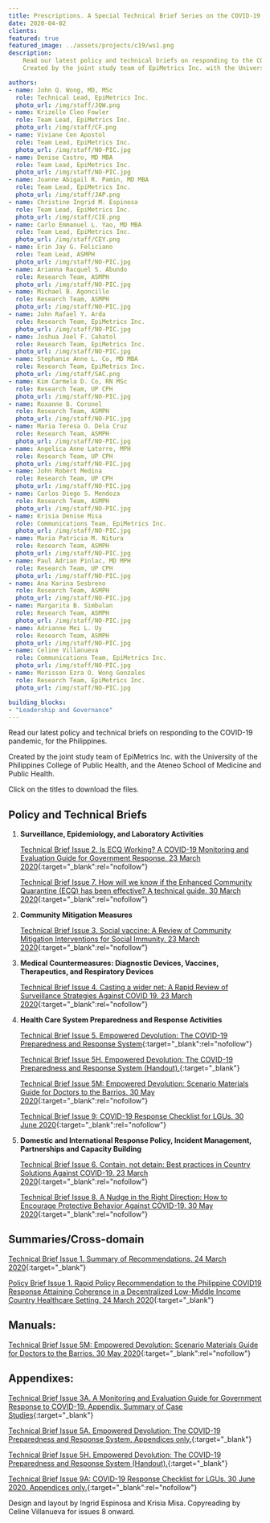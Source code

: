 ```yaml
---
title: Prescriptions. A Special Technical Brief Series on the COVID-19 Pandemic
date: 2020-04-02
clients: 
featured: true
featured_image: ../assets/projects/c19/ws1.png
description: 
    Read our latest policy and technical briefs on responding to the COVID-19 pandemic, for the Philippines.
    Created by the joint study team of EpiMetrics Inc. with the University of the Philippines – College of Public Health, and the Ateneo School of Medicine and Public Health.

authors:
- name: John Q. Wong, MD, MSc
  role: Technical Lead, EpiMetrics Inc.
  photo_url: /img/staff/JQW.png
- name: Krizelle Cleo Fowler
  role: Team Lead, EpiMetrics Inc.
  photo_url: /img/staff/CF.png
- name: Viviane Cen Apostol
  role: Team Lead, EpiMetrics Inc.
  photo_url: /img/staff/NO-PIC.jpg
- name: Denise Castro, MD MBA
  role: Team Lead, EpiMetrics Inc.
  photo_url: /img/staff/NO-PIC.jpg
- name: Joanne Abigail R. Pamin, MD MBA
  role: Team Lead, EpiMetrics Inc.
  photo_url: /img/staff/JAP.png
- name: Christine Ingrid M. Espinosa 
  role: Team Lead, EpiMetrics Inc.
  photo_url: /img/staff/CIE.png
- name: Carlo Emmanuel L. Yao, MD MBA
  role: Team Lead, EpiMetrics Inc.
  photo_url: /img/staff/CEY.png
- name: Erin Jay G. Feliciano
  role: Team Lead, ASMPH
  photo_url: /img/staff/NO-PIC.jpg
- name: Arianna Racquel S. Abundo
  role: Research Team, ASMPH
  photo_url: /img/staff/NO-PIC.jpg
- name: Michael B. Agoncillo 
  role: Research Team, ASMPH
  photo_url: /img/staff/NO-PIC.jpg
- name: John Rafael Y. Arda
  role: Research Team, EpiMetrics Inc.
  photo_url: /img/staff/NO-PIC.jpg
- name: Joshua Joel F. Cahatol
  role: Research Team, EpiMetrics Inc.
  photo_url: /img/staff/NO-PIC.jpg
- name: Stephanie Anne L. Co, MD MBA
  role: Research Team, EpiMetrics Inc.
  photo_url: /img/staff/SAC.png
- name: Kim Carmela D. Co, RN MSc
  role: Research Team, UP CPH
  photo_url: /img/staff/NO-PIC.jpg
- name: Roxanne B. Coronel
  role: Research Team, ASMPH
  photo_url: /img/staff/NO-PIC.jpg
- name: Maria Teresa O. Dela Cruz
  role: Research Team, ASMPH
  photo_url: /img/staff/NO-PIC.jpg
- name: Angelica Anne Latorre, MPH
  role: Research Team, UP CPH
  photo_url: /img/staff/NO-PIC.jpg
- name: John Robert Medina
  role: Research Team, UP CPH
  photo_url: /img/staff/NO-PIC.jpg
- name: Carlos Diego S. Mendoza
  role: Research Team, ASMPH
  photo_url: /img/staff/NO-PIC.jpg
- name: Krisia Denise Misa
  role: Communications Team, EpiMetrics Inc.
  photo_url: /img/staff/NO-PIC.jpg
- name: Maria Patricia M. Nitura
  role: Research Team, ASMPH
  photo_url: /img/staff/NO-PIC.jpg
- name: Paul Adrian Pinlac, MD MPH
  role: Research Team, UP CPH
  photo_url: /img/staff/NO-PIC.jpg
- name: Ana Karina Sesbreno
  role: Research Team, ASMPH
  photo_url: /img/staff/NO-PIC.jpg
- name: Margarita B. Simbulan
  role: Research Team, ASMPH
  photo_url: /img/staff/NO-PIC.jpg
- name: Adrianne Mei L. Uy
  role: Research Team, ASMPH
  photo_url: /img/staff/NO-PIC.jpg
- name: Celine Villanueva
  role: Communications Team, EpiMetrics Inc.
  photo_url: /img/staff/NO-PIC.jpg
- name: Morisson Ezra O. Wong Gonzales
  role: Research Team, EpiMetrics Inc.
  photo_url: /img/staff/NO-PIC.jpg  

building_blocks:
- "Leadership and Governance"
---
```


Read our latest policy and technical briefs on responding to the COVID-19 pandemic, for the Philippines.

Created by the joint study team of EpiMetrics Inc. with the University of the Philippines College of Public Health, and the Ateneo School of Medicine and Public Health.

Click on the titles to download the files.

## Policy and Technical Briefs

1. **Surveillance, Epidemiology, and Laboratory Activities**

    [Technical Brief Issue 2. Is ECQ Working? A COVID-19 Monitoring and Evaluation Guide for Government Response. 23 March 2020](../assets/projects/c19/2.pdf){:target="_blank":rel="nofollow"}

    [Technical Brief Issue 7. How will we know if the Enhanced Community Quarantine (ECQ) has been effective? A technical guide. 30 March 2020](../assets/projects/c19/7.pdf){:target="_blank":rel="nofollow"}

2. **Community Mitigation Measures**

    [Technical Brief Issue 3. Social vaccine: A Review of Community Mitigation Interventions for Social Immunity. 23 March 2020](../assets/projects/c19/3.pdf){:target="_blank":rel="nofollow"}

3. **Medical Countermeasures: Diagnostic Devices, Vaccines, Therapeutics, and Respiratory Devices**

    [Technical Brief Issue 4. Casting a wider net: A Rapid Review of Surveillance Strategies Against COVID 19. 23 March 2020](../assets/projects/c19/4.pdf){:target="_blank":rel="nofollow"}

4. **Health Care System Preparedness and Response Activities**

    [Technical Brief Issue 5. Empowered Devolution: The COVID-19 Preparedness and Response System](../assets/projects/c19/5.pdf){:target="_blank":rel="nofollow"}

    [Technical Brief Issue 5H. Empowered Devolution: The COVID-19 Preparedness and Response System (Handout).](../assets/projects/c19/5h.pdf){:target="_blank"}

    [Technical Brief Issue 5M: Empowered Devolution: Scenario Materials Guide for Doctors to the Barrios. 30 May 2020](../assets/projects/c19/5m.pdf){:target="_blank":rel="nofollow"}

    [Technical Brief Issue 9: COVID-19 Response Checklist for LGUs. 30 June 2020](../assets/projects/c19/9.pdf){:target="_blank":rel="nofollow"}

    <!-- 5. Communications and Public Outreach -->
    <!-- 6. Scientific Infrastructure and Preparedness -->

5. **Domestic and International Response Policy, Incident Management, Partnerships and Capacity Building**

    [Technical Brief Issue 6. Contain, not detain: Best practices in Country Solutions Against COVID-19. 23 March 2020](../assets/projects/c19/6.pdf){:target="_blank":rel="nofollow"}

    [Technical Brief Issue 8. A Nudge in the Right Direction: How to Encourage Protective Behavior Against COVID-19. 30 May 2020](../assets/projects/c19/8.pdf){:target="_blank":rel="nofollow"}

## Summaries/Cross-domain
[Technical Brief Issue 1. Summary of Recommendations. 24 March 2020](../assets/projects/c19/1.pdf){:target="_blank"}
 
[Policy Brief Issue 1. Rapid Policy Recommendation to the Philippine COVID19 Response Attaining Coherence in a  Decentralized Low-Middle Income Country Healthcare Setting. 24 March 2020](../assets/projects/c19/pb1.pdf){:target="_blank"}

## Manuals:
[Technical Brief Issue 5M: Empowered Devolution: Scenario Materials Guide for Doctors to the Barrios. 30 May 2020](../assets/projects/c19/5m.pdf){:target="_blank":rel="nofollow"}

## Appendixes:

[Technical Brief Issue 3A. A Monitoring and Evaluation Guide for Government Response to COVID-19. Appendix. Summary of Case Studies](../assets/projects/c19/3a.pdf){:target="_blank"}

<!-- <a href="https://github.com/Epimetrics-Inc/website/raw/master/assets/projects/c19/3.pdf" target="_blank">Health Care System Preparedness and Response Activities for LGUs (Handout). Appendices only.</a> -->

[Technical Brief Issue 5A. Empowered Devolution: The COVID-19 Preparedness and Response System. Appendices only.](../assets/projects/c19/5a.pdf){:target="_blank"}

[Technical Brief Issue 5H. Empowered Devolution: The COVID-19 Preparedness and Response System (Handout).](../assets/projects/c19/5h.pdf){:target="_blank"}

[Technical Brief Issue 9A: COVID-19 Response Checklist for LGUs. 30 June 2020. Appendices only.](../assets/projects/c19/9a.pdf){:target="_blank":rel="nofollow"}

Design and layout by Ingrid Espinosa and Krisia Misa. Copyreading by Celine Villanueva for issues 8 onward.
